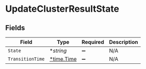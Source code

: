 # UpdateClusterResultState


## Fields

| Field                                      | Type                                       | Required                                   | Description                                |
| ------------------------------------------ | ------------------------------------------ | ------------------------------------------ | ------------------------------------------ |
| `State`                                    | **string*                                  | :heavy_minus_sign:                         | N/A                                        |
| `TransitionTime`                           | [*time.Time](https://pkg.go.dev/time#Time) | :heavy_minus_sign:                         | N/A                                        |